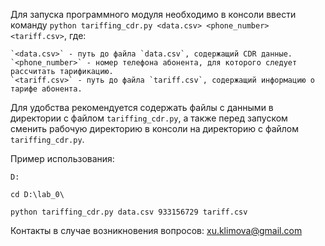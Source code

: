 Для запуска программного модуля необходимо в консоли ввести команду `python tariffing_cdr.py <data.csv> <phone_number> <tariff.csv>`, где:

    `<data.csv>` - путь до файла `data.csv`, содержащий CDR данные.
    `<phone_number>` - номер телефона абонента, для которого следует рассчитать тарификацию.
    `<tariff.csv>` - путь до файла `tariff.csv`, содержащий информацию о тарифе абонента.
    
Для удобства рекомендуется содержать файлы с данными в директории с файлом `tariffing_cdr.py`, а также перед запуском сменить рабочую директорию в консоли на директорию с файлом `tariffing_cdr.py`.

Пример использования:

`D:`

`cd D:\lab_0\`

`python tariffing_cdr.py data.csv 933156729 tariff.csv`



Контакты в случае возникновения вопросов: xu.klimova@gmail.com
